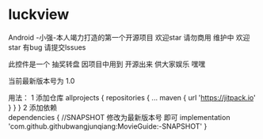 # luckview

Android -小强-本人竭力打造的第一个开源项目 欢迎star 请勿商用 维护中 欢迎star 有bug 请提交lssues  

此控件是一个 抽奖转盘 因项目中用到 开源出来 供大家娱乐 嘿嘿

当前最新版本号为  1.0

用法：
  1 添加仓库
	allprojects {
		repositories {
			...
			maven { url 'https://jitpack.io' }
		}
	}
  2 添加依赖   
  dependencies {
          //SNAPSHOT 修改为最新版本号 即可
	        implementation 'com.github.githubwangjunqiang:MovieGuide:-SNAPSHOT'
	}
